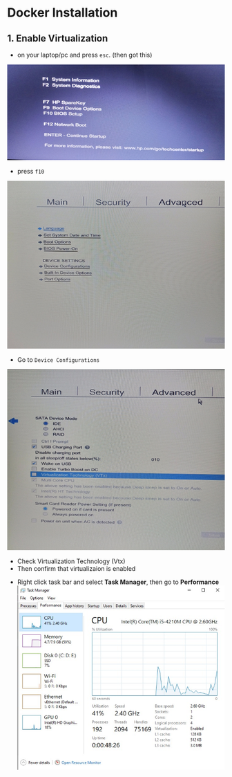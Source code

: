 # Docker Installation

## 1. Enable Virtualization
* on your laptop/pc and press `esc`. (then got this)

![App Screenshot](/public/img-1.jpeg)

* press `f10`

![App Screenshot](/public/img-2.jpeg)

* Go to `Device Configurations`

![App Screenshot](/public/img-3.jpeg)

* Check Virtualization Technology (Vtx)
* Then confirm that virtualizaion is enabled
- Right click  task bar and select **Task Manager**, then go to **Performance**
![App Screenshot](/public/img-4.jpg)